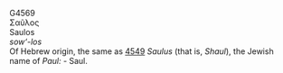 <body>
  <p>G4569<br>  Σαῦλος  <br> Saulos  <br><i>sow‘-los </i><br>Of Hebrew origin, the same as <a href="g4549.htm">4549</a>  <i>Saulus</i> (that is, <i>Shaul</i>), the Jewish name of <i>Paul:</i> - Saul.<br></p>
 </body>